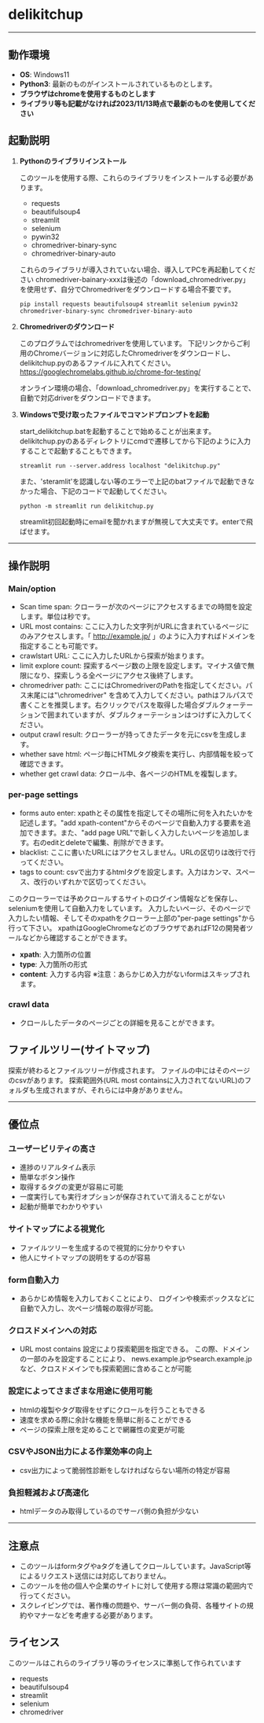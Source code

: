 # delikitchup

---
## 動作環境
- **OS**: Windows11
- **Python3**: 最新のものがインストールされているものとします。
- **ブラウザはchromeを使用するものとします**
- **ライブラリ等も記載がなければ2023/11/13時点で最新のものを使用してください**

## 起動説明
1. **Pythonのライブラリインストール**
    
    このツールを使用する際、これらのライブラリをインストールする必要があります。
    - requests
    - beautifulsoup4
    - streamlit
    - selenium
    - pywin32
    - chromedriver-binary-sync
    - chromedriver-binary-auto

    これらのライブラリが導入されていない場合、導入してPCを再起動してください
    chromedriver-bainary-xxxは後述の「download_chromedriver.py」を使用せず、自分でChromedriverをダウンロードする場合不要です。
    ```
    pip install requests beautifulsoup4 streamlit selenium pywin32 chromedriver-binary-sync chromedriver-binary-auto
    ```

2. **Chromedriverのダウンロード**
    
    このプログラムではchromedriverを使用しています。
    下記リンクからご利用のChromeバージョンに対応したChromedriverをダウンロードし、delikitchup.pyのあるファイルに入れてください。
    https://googlechromelabs.github.io/chrome-for-testing/
    
    オンライン環境の場合、「download_chromedriver.py」を実行することで、自動で対応driverをダウンロードできます。


3. **Windowsで受け取ったファイルでコマンドプロンプトを起動**

    start_delikitchup.batを起動することで始めることが出来ます。
    delikitchup.pyのあるディレクトリにcmdで遷移してから下記のように入力することで起動することもできます。
    ```
    streamlit run --server.address localhost "delikitchup.py"
    ```
    また、'steramlit'を認識しない等のエラーで上記のbatファイルで起動できなかった場合、下記のコードで起動してください。
    ```
    python -m streamlit run delikitchup.py
    ```
    streamlit初回起動時にemailを聞かれますが無視して大丈夫です。enterで飛ばせます。

---
## 操作説明

### Main/option

- Scan time span: クローラーが次のページにアクセスするまでの時間を設定します。単位は秒です。
- URL most contains: ここに入力した文字列がURLに含まれているページにのみアクセスします。「 http://example.jp/ 」のように入力すればドメインを指定することも可能です。
- crawlstart URL: ここに入力したURLから探索が始まります。
- limit explore count: 探索するページ数の上限を設定します。マイナス値で無限になり、探索しうる全ページにアクセス後終了します。
- chromedriver path: ここにはChromedriverのPathを指定してください。パス末尾には"\chromedriver" を含めて入力してください。pathはフルパスで書くことを推奨します。右クリックでパスを取得した場合ダブルクォーテーションで囲まれていますが、ダブルクォーテーションはつけずに入力してください。
- output crawl result: クローラーが持ってきたデータを元にcsvを生成します。
- whether save html: ページ毎にHTMLタグ検索を実行し、内部情報を絞って確認できます。
- whether get crawl data: クロール中、各ページのHTMLを複製します。

### per-page settings
- forms auto enter: xpathとその属性を指定してその場所に何を入れたいかを記述します。"add xpath-content"からそのページで自動入力する要素を追加できます。また、"add page URL"で新しく入力したいページを追加します。右のeditとdeleteで編集、削除ができます。
- blacklist: ここに書いたURLにはアクセスしません。URLの区切りは改行で行ってください。
- tags to count: csvで出力するhtmlタグを設定します。入力はカンマ、スペース、改行のいずれかで区切ってください。

このクローラーでは予めクロールするサイトのログイン情報などを保存し、seleniumを使用して自動入力をしています。
入力したいページ、そのページで入力したい情報、そしてそのxpathをクローラー上部の"per-page settings"から行って下さい。
xpathはGoogleChromeなどのブラウザであればF12の開発者ツールなどから確認することができます。
- **xpath**: 入力箇所の位置 
- **type**: 入力箇所の形式
- **content**: 入力する内容
※注意：あらかじめ入力がないformはスキップされます。

### crawl data
- クロールしたデータのページごとの詳細を見ることができます。

## ファイルツリー(サイトマップ)
探索が終わるとファイルツリーが作成されます。
ファイルの中にはそのページのcsvがあります。
探索範囲外(URL most containsに入力されてないURL)のフォルダも生成されますが、それらには中身がありません。

---

## 優位点
### ユーザービリティの高さ
- 進捗のリアルタイム表示
- 簡単なボタン操作
- 取得するタグの変更が容易に可能
- 一度実行しても実行オプションが保存されていて消えることがない
- 起動が簡単でわかりやすい

### サイトマップによる視覚化
- ファイルツリーを生成するので視覚的に分かりやすい
- 他人にサイトマップの説明をするのが容易

### form自動入力
- あらかじめ情報を入力しておくことにより、
  ログインや検索ボックスなどに自動で入力し、次ページ情報の取得が可能。

### クロスドメインへの対応
- URL most contains 設定により探索範囲を指定できる。
  この際、ドメインの一部のみを設定することにより、
  news.example.jpやsearch.example.jpなど、クロスドメインでも探索範囲に含めることが可能

### 設定によってさまざまな用途に使用可能
- htmlの複製やタグ取得をせずにクロールを行うこともできる
- 速度を求める際に余計な機能を簡単に削ることができる
- ページの探索上限を定めることで網羅性の変更が可能

### CSVやJSON出力による作業効率の向上
- csv出力によって脆弱性診断をしなければならない場所の特定が容易

### 負担軽減および高速化
- htmlデータのみ取得しているのでサーバ側の負担が少ない

---
## 注意点
- このツールはformタグやaタグを通してクロールしています。JavaScript等によるリクエスト送信には対応しておりません。
- このツールを他の個人や企業のサイトに対して使用する際は常識の範囲内で行ってください。
- スクレイピングでは、著作権の問題や、サーバー側の負荷、各種サイトの規約やマナーなどを考慮する必要があります。

## ライセンス
このツールはこれらのライブラリ等のライセンスに準拠して作られています
- requests
- beautifulsoup4
- streamlit
- selenium
- chromedriver